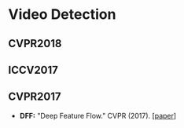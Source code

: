 # Video Detection




## CVPR2018



## ICCV2017






## CVPR2017 

* **DFF:** "Deep Feature Flow." CVPR (2017). [[paper](https://arxiv.org/abs/1611.07715)]

